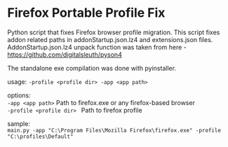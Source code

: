 # Firefox Portable Profile Fix
Python script that fixes Firefox browser profile migration.
This script fixes addon related paths in addonStartup.json.lz4 and extensions.json files.
AddonStartup.json.lz4 unpack function was taken from here - https://github.com/digitalsleuth/pyson4

The standalone exe compilation was done with pyinstaller.

usage: `-profile <profile dir> -app <app path>`
  
options:  
  `-app <app path>`           Path to firefox.exe or any firefox-based browser  
  `-profile <profile dir> `   Path to firefox profile  

sample:  
 `main.py -app "C:\Program Files\Mozilla Firefox\firefox.exe" -profile "C:\profiles\Default"`
